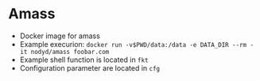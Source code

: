 # Amass
- Docker image for amass
- Example execurion: `docker run -v$PWD/data:/data -e DATA_DIR --rm -it nodyd/amass foobar.com`
- Example shell function is located in `fkt`
- Configuration parameter are located in `cfg`
